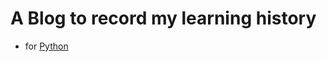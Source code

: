 # A Blog to record my learning history
- for [Python](https://DingYuan0118.github.io/DingYuan0118.github.io/Python/LearnPython.md)
